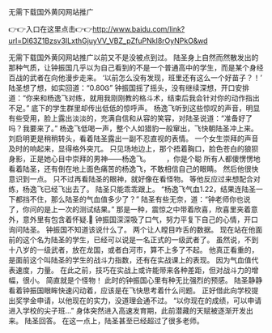 无需下载国外黄冈网站推广

👉👉入口在这里点击👉👉http://www.baidu.com/link?url=Dl63Z1Bzsv3ILxthGjuyVV_VBZ_pZfuPNkI8rOyNPkO&wd



无需下载国外黄冈网站推广以前又不是没被点到过。 陆圣身上自然而然散发出的那种气质，让钟振国几乎以为自己看到的不是一个普通高中的学生，而是某个身经百战的武者在向他漫步走来。 ‘以前怎么没有发现，班里还有这么一个好苗子？！’ 陆圣想了想，如实回道：“0.80Ꮆ” 钟振国摇了摇头，没有继续深想，开口安排道：“你来和杨逸飞对练，就用我刚刚教的格斗术，结束后我会针对你的动作指出不足。” 底下的学生群里却传出低低的惊呼声。 杨逸飞听到这些惊叹的声音，明显有些受用，脸上露出淡淡的，充满自信和从容的笑容，对陆圣说道：“准备好了吗？我要来了。” 杨逸飞低喝一声，整个人如猎豹一般窜出，飞快朝陆圣冲上来。 刘启明更是稍稍转头，看着陆圣露出一副不忍直视的表情。 一个女生崇拜的声音及时的响起来，显得格外突兀。 只见场地边上，那个捂着胸口，脸色苍白的狼狈身影，正是她心目中崇拜的男神——杨逸飞。 　　，你是个聪 所有人都傻愣愣地看着陆圣，还有倒在地上面色痛苦的杨逸飞，不敢相信自己的眼睛。 然后他很快意识到一点。 只不过再看陆圣的眼神，就好像在看怪物。 等他反应过来想配合对练，杨逸飞已经飞出去了。 陆圣只能乖乖跟上。 “杨逸飞气血1.22，结果连陆圣一下都挡不住，那么陆圣的气血值多少了？” 陆圣有些无奈，道：“钟老师你也说了，你问的是上一次的测试结果。” 那是一种，震惊之中带着欣喜，欣喜里夹着意外，意外里有包含着怀疑.񱜆 钟振国深深吸了口气，努力平复下自己的心情，开口询问陆圣。 钟振国不知道该说什么了。 两个让人瞠目咋舌的数据。 现在站在他面前的这个名为陆圣的学生，已经可以说是一名正式的一级武者了。 虽然说，不到十八岁的一级武者，放在龙国，或者白河市，算不上多了不起。 他真正看重的，是面前这个叫陆圣的学生的战斗力指数，还有在实战课上的表现。 因为气血值代表速度，力量。 在此之前，技巧在实战上或许能带来各种差距，但对战斗力的增幅，很小。 简直就是个怪物！ 此时的钟振国心里有种无比强烈的预感。 陆圣静静看着钟振国眼眸快速闪动着，应该是在飞快思考着什么问题。 正好借此向学校提出奖学金申请，以他现在的实力，没道理会通不过。 “以你现在的成绩，可以申请进入学校的尖子班...” 身体突然进入高速发育期，此前潜藏的天赋被逐渐开发出来。 陆圣回答。 在这一点上，陆圣甚至已经超过了很多老师。 
